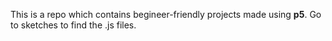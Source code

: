This is a repo which contains begineer-friendly projects made using **p5**.
Go to sketches to find the .js files.
